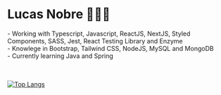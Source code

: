 <h1>Lucas Nobre 👨🏻‍💻</h1>
- Working with Typescript, Javascript, ReactJS, NextJS, Styled Components, SASS, Jest, React Testing Library and Enzyme</br>
- Knowlege in Bootstrap, Tailwind CSS, NodeJS, MySQL and MongoDB</br>
- Currently learning Java and Spring</br></br></br>

[![Top Langs](https://github-readme-stats.vercel.app/api/top-langs/?username=lnobrz&theme=dracula&hide_border=true&&langs_count=8)](https://github.com/lnobrz/github-readme-stats)

<!--START_SECTION:waka-->
<!--END_SECTION:waka-->
<!---
lnobrz/lnobrz is a ✨ special ✨ repository because its `README.md` (this file) appears on your GitHub profile.
You can click the Preview link to take a look at your changes.
--->
